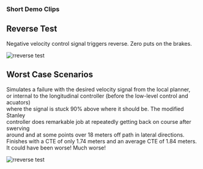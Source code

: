 
### Short Demo Clips

## Reverse Test

Negative velocity control signal triggers reverse.
Zero puts on the brakes.


![rreverse test](demo/rev_test.gif)



## Worst Case Scenarios

Simulates a failure with the desired velocity signal from the local planner,  
or internal to the longitudinal controller (before the low-level control and acuators)  
where the signal is stuck 90% above where it should be. The modified Stanley  
controller does remarkable job at repeatedly getting back on course after swerving  
around and at some points over 18 meters off path in lateral directions.   
Finishes with a CTE of only  1.74 meters and an average CTE of 1.84 meters.  
It could have been worse! Much worse!


![rreverse test](demo/vel90over.gif)
